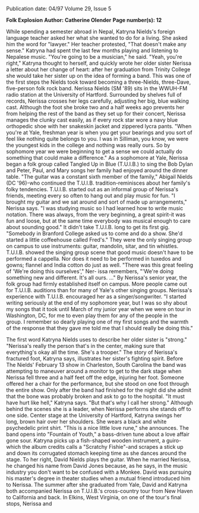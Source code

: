 Publication date: 04/97
Volume 29, Issue 5

**Folk Explosion**
**Author: Catherine Olender**
**Page number(s): 12**

While spending a semester abroad in Nepal, Katryna 
Nields's foreign language teacher asked her what she 
wanted to do for a living. She asked him the word for 
"lawyer." Her teacher protested, "That doesn't make 
any sense." Katryna had spent the last few months playing and listening 
to Nepalese music. "You're going to be a musician," he said. 
"Yeah, you're right," Katryna thought to herself, and quickly wrote 
her older sister Nerissa a letter about her change of heart: after her graduation from Trinity College she would take her sister up on the idea of 
forming a band. This was one of the first steps the Nields took toward 
becoming a three-Nields, three-Dave, five-person folk rock band. 
Nerissa Nields (SM '89) sits in the WWUH-FM radio station at 
the University of Hartford. Surrounded by shelves full of records, Nerissa crosses her legs carefully, adjusting her big, blue walking cast. 
Although the foot she broke two and a half weeks ago prevents her 
from helping the rest of the band as they set up for their concert, Nerissa manages the clunky cast easily, as if every rock star wore a navy blue 
orthopedic shoe with her snakeskin jacket and zippered lycra pants. 
"When you're at Yale, freshman year is when you get your bearings and 
you sort of feel like nothing quite belongs to you. I was in Silliman, you 
know, we were the youngest kids in the college and nothing was really 
ours. So by sophomore year we were beginning to get a sense we could 
actually do something that could make a difference." 
As a sophomore at Yale, Nerissa began a folk group called Tangled 
Up in Blue (T.U.I.B.) to sing the Bob Dylan and Peter, Paul, and Mary 
songs her family had enjoyed around the dinner table. "The guitar was 
a constant sixth member of the family," Abigail Nields (DC '96)-who 
continued the T.U.I.B. tradition-reminisces about her family's folky 
tendencies. T.U.I.B. started out as an informal group of Nerissa's 
friends, meeting every so often to hang out and play music for fun. 
"I brought my guitar and we sat around and sort of made up 
arrangements," Nerissa says. "I was studying music so I had learned 
how to write music notation. There was always, from the very beginning, a great spirit-it was fun and loose, but at the same time everybody was musical enough to care about sounding good." It didn't take 
T.U.I.B. long to get its first gig. 
"Somebody in Branford College asked us to come and do a show. 
She'd started a little coffeehouse called Fred's." They were the only 
singing group on campus to use instruments: guitar, mandolin, sitar, 
and tin whistles. T.U.I.B. showed the singing group scene that good 
music doesn't have to be performed a cappella. Nor does it need to be 
performed in tuxedos and gowns; flannel and India cotton do just as 
well. "There was this great feeling of 'We're doing this ourselves'," Ner-
issa remembers, "'We're doing something new and different. It's all 
ours. ..." 
By Nerissa's senior year, the folk group had firmly established itself 
on campus. More people came out for T.U.I.B. auditions than for 
many of Yale's other singing groups. Nerissa's experience with T.U.I.B. 
encouraged her as a singer/songwriter. 
"I started writing seriously at the end of my sophomore year, but I 
was so shy about my songs that it took until March of my junior year 
when we were on tour in Washington, DC, for me to even play them 
for any of the people in the group. I remember so dearly playing one of 
my first songs and the warmth of the response that they gave me told 
me that I should really be doing this." 


The first word Katryna Nields uses to describe her older sister is 
"strong." "Nerissa's really the person that's in the center, making 
sure that everything's okay all the time. She's a trooper." 
The story of Nerissa's fractured foot, Katryna says, illustrates her sister's fighting spirit. Before The Nields' February 13 show in Charleston, 
South Carolina the band was attempting to maneuver around a monitor to get to the dark stage when Nerissa fell three and a half feet off the 
edge, injuring her foot. Someone offered her a chair for the performance, but she stood on one foot through the entire show. Only after 
the band had finished for the night did she admit that the bone was 
probably broken and ask to go to the hospital. 
"It must have hurt like hell," Katryna says. "But that's why I call her 
strong." Although behind the scenes she is a leader, when Nerissa performs she stands off to one side. 
Center stage at the University of Hartford, Katryna swings her 
long, brown hair over her shoulders. She wears a black and white psychedelic print shirt. "This is a nice little love rune," she announces. The 
band opens into "Fountain of Youth," a bass-driven tune about a love 
affair gone sour. Katryna picks up a fish-shaped wooden instrument, a 
guiro-which the album credits calls a "Scratchy Fishie"-and scrapes 
a stick up and down its corrugated stomach keeping time as she dances 
around the stage. To her right, David Nields plays the guitar. When he 
married Nerissa, he changed his name from David Jones because, as he 
says, in the music industry you don't want to be confused with a Monkee. 
David was pursuing his master's degree in theater studies when a 
mutual friend introduced him to Nerissa. The summer after she graduated from Yale, David and Katryna both accompanied Nerissa on 
T.U.I.B.'s cross-country tour from New Haven to California and back. 
In Elkins, West Virginia, on one of the tour's final stops, Nerissa and